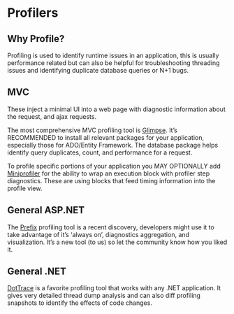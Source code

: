 Profilers
===========================================

## Why Profile?

Profiling is used to identify runtime issues in an application, this is usually performance related but can also be helpful for troubleshooting threading issues and identifying duplicate database queries or N+1 bugs.

## MVC

These inject a minimal UI into a web page with diagnostic information about the request, and ajax requests.

The most comprehensive MVC profiling tool is [Glimpse](http://getglimpse.com/).  It’s RECOMMENDED to install all relevant packages for your application, especially those for ADO/Entity Framework.  The database package helps identify query duplicates, count, and performance for a request.

To profile specific portions of your application you MAY OPTIONALLY add [Miniprofiler](http://miniprofiler.com/) for the ability to wrap an execution block with profiler step diagnostics.  These are using blocks that feed timing information into the profile view.

## General ASP.NET

The [Prefix](http://www.prefix.io/) profiling tool is a recent discovery, developers might use it to take advantage of it’s ‘always on’, diagnostics aggregation, and visualization.  It’s a new tool (to us) so let the community know how you liked it.

## General .NET

[DotTrace](https://www.jetbrains.com/profiler/) is a favorite profiling tool that works with any .NET application.  It gives very detailed thread dump analysis and can also diff profiling snapshots to identify the effects of code changes.


